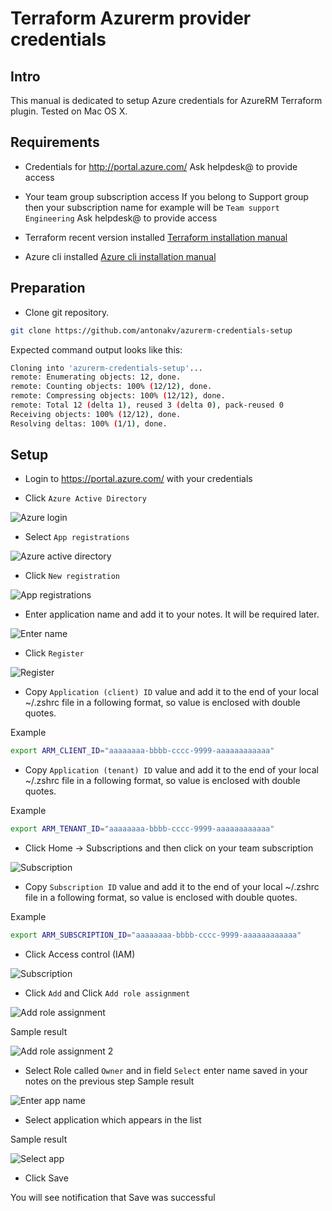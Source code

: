 # Terraform Azurerm provider credentials 

## Intro

This manual is dedicated to setup Azure credentials for AzureRM Terraform plugin. Tested on Mac OS X.

## Requirements

- Credentials for http://portal.azure.com/ 
Ask helpdesk@ to provide access

- Your team group subscription access
If you belong to Support group then your subscription name for example will be ```Team support Engineering```
Ask helpdesk@ to provide access

- Terraform recent version installed
[Terraform installation manual](https://learn.hashicorp.com/tutorials/terraform/install-cli)

- Azure cli installed
[Azure cli installation manual](https://docs.microsoft.com/en-us/cli/azure/install-azure-cli)

## Preparation

- Clone git repository. 

```bash
git clone https://github.com/antonakv/azurerm-credentials-setup
```

Expected command output looks like this:

```bash
Cloning into 'azurerm-credentials-setup'...
remote: Enumerating objects: 12, done.
remote: Counting objects: 100% (12/12), done.
remote: Compressing objects: 100% (12/12), done.
remote: Total 12 (delta 1), reused 3 (delta 0), pack-reused 0
Receiving objects: 100% (12/12), done.
Resolving deltas: 100% (1/1), done.
```

## Setup

- Login to https://portal.azure.com/ with your credentials

- Click ```Azure Active Directory```

![Azure login](https://github.com/antonakv/azurerm-credentials-setup/raw/main/images/image1.png)

- Select ```App registrations```

![Azure active directory](https://github.com/antonakv/azurerm-credentials-setup/raw/main/images/image2.png)

- Click ```New registration```

![App registrations](https://github.com/antonakv/azurerm-credentials-setup/raw/main/images/image3.png)

- Enter application name and add it to your notes. It will be required later.

![Enter name](https://github.com/antonakv/azurerm-credentials-setup/raw/main/images/image5.png)

- Click ```Register```

![Register](https://github.com/antonakv/azurerm-credentials-setup/raw/main/images/image6.png)

- Copy ```Application (client) ID``` value and add it to the end of your local  ~/.zshrc file in a following format, 
so value is enclosed with double quotes.

Example
```bash 
export ARM_CLIENT_ID="aaaaaaaa-bbbb-cccc-9999-aaaaaaaaaaaa"
```

- Copy ```Application (tenant) ID``` value and add it to the end of your local  ~/.zshrc file in a following format, 
so value is enclosed with double quotes.

Example
```bash 
export ARM_TENANT_ID="aaaaaaaa-bbbb-cccc-9999-aaaaaaaaaaaa"
```


- Click Home -> Subscriptions and then click on your team subscription

![Subscription](https://github.com/antonakv/azurerm-credentials-setup/raw/main/images/image7.png)

- Copy ```Subscription ID``` value and add it to the end of your local  ~/.zshrc file in a following format, 
so value is enclosed with double quotes.

Example
```bash 
export ARM_SUBSCRIPTION_ID="aaaaaaaa-bbbb-cccc-9999-aaaaaaaaaaaa"
```

- Click Access control (IAM)

![Subscription](https://github.com/antonakv/azurerm-credentials-setup/raw/main/images/image8.png)

- Click ```Add``` and Click ```Add role assignment```

![Add role assignment](https://github.com/antonakv/azurerm-credentials-setup/raw/main/images/image9.png)

Sample result

![Add role assignment 2](https://github.com/antonakv/azurerm-credentials-setup/raw/main/images/image10.png)

- Select Role called ```Owner``` and in field ```Select``` enter name saved in your notes on the previous step
Sample result

![Enter app name](https://github.com/antonakv/azurerm-credentials-setup/raw/main/images/image11.png)

- Select application which appears in the list

Sample result

![Select app](https://github.com/antonakv/azurerm-credentials-setup/raw/main/images/image12.png)

- Click Save

You will see notification that Save was successful 

